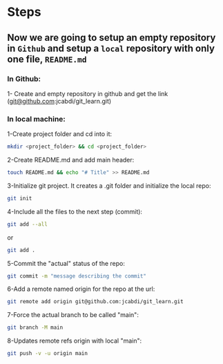 # Steps
## Now we are going to setup an empty repository in `Github` and setup a `local` repository with only one file, `README.md`
### In Github:
1- Create and empty repository in github and get the link (git@github.com:jcabdi/git_learn.git)
### In local machine:
1-Create project folder and cd into it:
```bash
mkdir <project_folder> && cd <project_folder>
```
2-Create README.md and add main header:
```bash
touch README.md && echo "# Title" >> README.md
```
3-Initialize git project. It creates a .git folder and initialize the local repo:
```bash
git init
```
4-Include all the files to the next step (commit):
```bash
git add --all
```
or
```bash
git add .
 ```
5-Commit the "actual" status of the repo:
```bash
git commit -m "message describing the commit"
```
6-Add a remote named origin for the repo at the url:
```bash
git remote add origin git@github.com:jcabdi/git_learn.git
```
7-Force the actual branch to be called "main":
```bash
git branch -M main
```
8-Updates remote refs origin with local "main":
```bash
git push -v -u origin main
```

